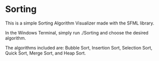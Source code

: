 # Sorting

This is a simple Sorting Algorithm Visualizer made with the SFML library.

In the Windows Terminal, simply run ./Sorting and choose the desired algorithm.

The algorithms included are: Bubble Sort, Insertion Sort, Selection Sort, Quick Sort, Merge Sort, and Heap Sort.

